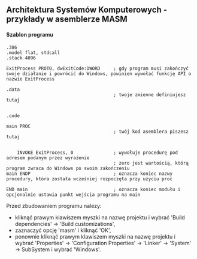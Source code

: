 ## Architektura Systemów Komputerowych - przykłady w asemblerze MASM  

#### Szablon programu  
```assembly
.386
.model flat, stdcall
.stack 4096

ExitProcess PROTO, dwExitCode:DWORD		; gdy program musi zakończyć swoje działanie i powrócić do Windows, powinien wywołać funkcję API o nazwie ExitProcess

.data
										; twoje zmienne definiujesz tutaj


.code

main PROC
										; twój kod asemblera piszesz tutaj


	INVOKE ExitProcess, 0				; wywołuje procedurę pod adresem podanym przez wyrażenie
										; zero jest wartością, którą program zwraca do Windows po swoim zakończeniu
main ENDP								; oznacza koniec nazwy procedury, która została wcześniej rozpoczęta przy użyciu proc

END main								; oznacza koniec modułu i opcjonalnie ustawia punkt wejścia programu na main
```

Przed zbudowaniem programu nalezy:  
  - kliknąć prawym klawiszem myszki na nazwę projektu i wybrać 'Build dependencies' -> 'Build customizations',  
  - zaznaczyć opcję 'masm' i kliknąć 'OK',
  - ponownie kliknąć prawym klawiszem myszki na nazwę projektu i wybrać 'Properties' -> 'Configuration Properties' -> 'Linker' -> 'System' -> SubSystem i wybrać 'Windows'.

